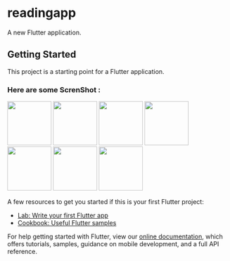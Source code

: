 # readingapp

A new Flutter application.

## Getting Started

This project is a starting point for a Flutter application.

### Here are some ScrenShot :

<img src="https://user-images.githubusercontent.com/56965382/80820453-82be1d80-8bf4-11ea-94f0-5788c691a8e0.jpg" width="100">
<img src="https://user-images.githubusercontent.com/56965382/80820687-ff50fc00-8bf4-11ea-8600-efe18c8dc392.jpg" width="100">
<img src="https://user-images.githubusercontent.com/56965382/80820932-71c1dc00-8bf5-11ea-8de7-13cf4633ea81.jpg" width="100">
<img src="https://user-images.githubusercontent.com/56965382/80820934-74bccc80-8bf5-11ea-98fc-bd3666c8340f.jpg" width="100">
<img src="https://user-images.githubusercontent.com/56965382/80820944-78505380-8bf5-11ea-82ad-cfd49bcda3a9.jpg" width="100">
<img src="https://user-images.githubusercontent.com/56965382/80820951-7ab2ad80-8bf5-11ea-8fad-43667dee6650.jpg" width="100">
<img src="https://user-images.githubusercontent.com/56965382/80820958-7dad9e00-8bf5-11ea-831f-e2baa887162c.jpg" width="100">

A few resources to get you started if this is your first Flutter project:

- [Lab: Write your first Flutter app](https://flutter.dev/docs/get-started/codelab)
- [Cookbook: Useful Flutter samples](https://flutter.dev/docs/cookbook)

For help getting started with Flutter, view our
[online documentation](https://flutter.dev/docs), which offers tutorials,
samples, guidance on mobile development, and a full API reference.
